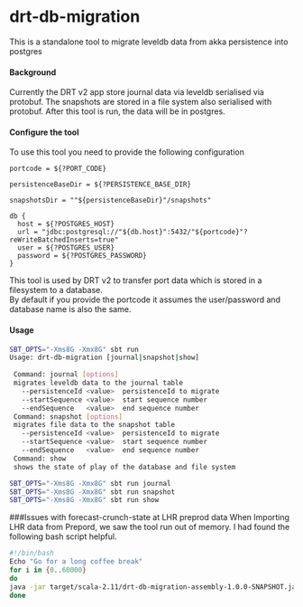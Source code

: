 # drt-db-migration
This is a standalone tool to migrate leveldb data from akka persistence into postgres


#### Background
Currently the DRT v2 app store journal data via leveldb serialised via protobuf. The snapshots are stored in a file system also serialised with protobuf.
After this tool is run, the data will be in postgres.

#### Configure the tool
To use this tool you need to provide the following configuration
```
portcode = ${?PORT_CODE}

persistenceBaseDir = ${?PERSISTENCE_BASE_DIR}

snapshotsDir = ""${persistenceBaseDir}"/snapshots"

db {
  host = ${?POSTGRES_HOST}
  url = "jdbc:postgresql://"${db.host}":5432/"${portcode}"?reWriteBatchedInserts=true"
  user = ${?POSTGRES_USER}
  password = ${?POSTGRES_PASSWORD}
}

```
This tool is used by DRT v2 to transfer port data which is stored in a filesystem to a database.  
By default if you provide the portcode it assumes the user/password and database name is also the same.

#### Usage 

```bash
SBT_OPTS="-Xms8G -Xmx8G" sbt run 
Usage: drt-db-migration [journal|snapshot|show]
 
 Command: journal [options]
 migrates leveldb data to the journal table
   --persistenceId <value>  persistenceId to migrate
   --startSequence <value>  start sequence number
   --endSequence   <value>  end sequence number
 Command: snapshot [options]
 migrates file data to the snapshot table
   --persistenceId <value>  persistenceId to migrate
   --startSequence <value>  start sequence number
   --endSequence   <value>  end sequence number
 Command: show
 shows the state of play of the database and file system

```

```bash
SBT_OPTS="-Xms8G -Xmx8G" sbt run journal
SBT_OPTS="-Xms8G -Xmx8G" sbt run snapshot
SBT_OPTS="-Xms8G -Xmx8G" sbt run show
```


###Issues with forecast-crunch-state at LHR preprod data
When Importing LHR data from Prepord, we saw the tool run out of memory.
I had found the following bash script helpful.

```bash
#!/bin/bash
Echo "Go for a long coffee break"
for i in {0..60000}
do
java -jar target/scala-2.11/drt-db-migration-assembly-1.0.0-SNAPSHOT.jar journal --persistenceId forecast-crunch-state --startSequence $i --endSequence $i
done

```
